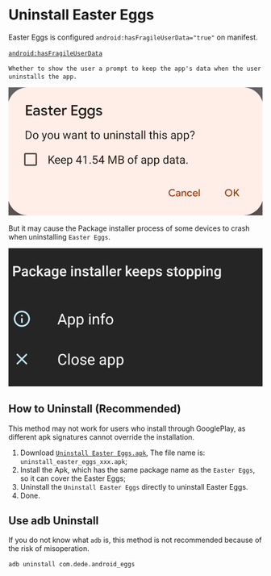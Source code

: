 # Uninstall Easter Eggs

Easter Eggs is configured `android:hasFragileUserData="true"` on manifest.

[`android:hasFragileUserData`](https://developer.android.com/guide/topics/manifest/application-element#fragileuserdata)
```
Whether to show the user a prompt to keep the app's data when the user uninstalls the app. 
```

![To Uninstall](../images/img_to_uninstall.png)

But it may cause the Package installer process of some devices to crash when uninstalling `Easter Eggs`.

![Uninstall failed](../images/img_uninstall_failed.jpg)

## How to Uninstall (Recommended)

This method may not work for users who install through GooglePlay, as different apk signatures cannot override the installation.

1. Download [`Uninstall Easter Eggs.apk`](https://github.com/hushenghao/AndroidEasterEggs/releases/download/uninstall_easter_eggs/uninstall_easter_eggs_9.9.9_10000-release.apk), The file name
   is: `uninstall_easter_eggs_xxx.apk`;
2. Install the Apk, which has the same package name as the `Easter Eggs`, so it can cover the Easter
   Eggs;
3. Uninstall the `Uninstall Easter Eggs` directly to uninstall Easter Eggs.
4. Done.

## Use adb Uninstall

If you do not know what `adb` is, this method is not recommended because of the risk of misoperation.

```shell
adb uninstall com.dede.android_eggs
```